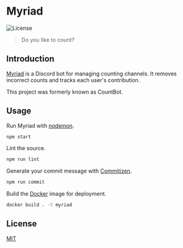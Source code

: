 # Myriad

![License](https://img.shields.io/github/license/ja1den/myriad)

> Do you like to count?

## Introduction

[Myriad][myriad] is a Discord bot for managing counting channels. It removes incorrect counts and tracks each user's contribution.

This project was formerly known as CountBot.

## Usage

Run Myriad with [nodemon](https://nodemon.io/).

```sh
npm start
```

Lint the source.

```sh
npm run lint
```

Generate your commit message with [Commitizen](http://commitizen.github.io/cz-cli/).

```sh
npm run commit
```

Build the [Docker](https://www.docker.com/) image for deployment.

```sh
docker build . -t myriad
```

## License

[MIT](LICENSE)

[myriad]: https://discord.com/oauth2/authorize?client_id=548814470600720384&permissions=268790848&scope=bot
